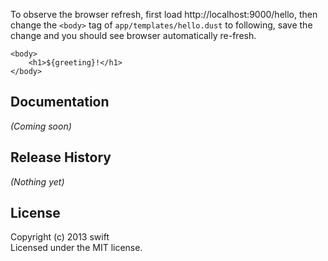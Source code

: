 

To observe the browser refresh, first load http://localhost:9000/hello, then change the `<body>` tag of `app/templates/hello.dust` to following, save the change and you should see browser automatically re-fresh.
```
<body>
    <h1>${greeting}!</h1>
</body>
```

## Documentation
_(Coming soon)_

## Release History
_(Nothing yet)_

## License
Copyright (c) 2013 swift  
Licensed under the MIT license.

